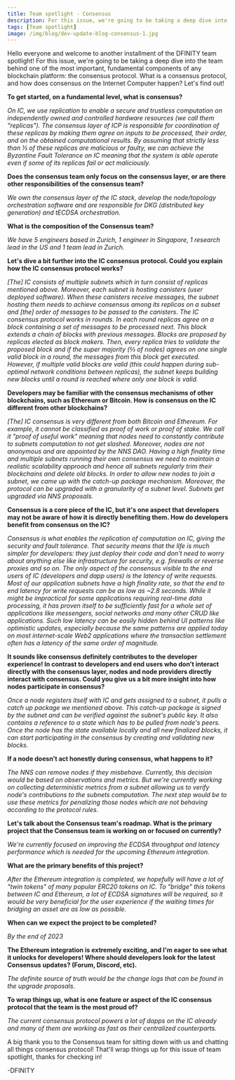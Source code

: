 ```yaml
---
title: Team spotlight - Consensus
description: For this issue, we're going to be taking a deep dive into the team behind one of the most important, fundamental components of any blockchain platform - the consensus protocol.
tags: [Team spotlight]
image: /img/blog/dev-update-blog-consensus-1.jpg
---
```


Hello everyone and welcome to another installment of the DFINITY team spotlight! For this issue, we're going to be taking a deep dive into the team behind one of the most important, fundamental components of any blockchain platform: the consensus protocol. What is a consensus protocol, and how does consensus on the Internet Computer happen? Let's find out!

**To get started, on a fundamental level, what is consensus?**

*On IC, we use replication to enable a secure and trustless computation on independently owned and controlled hardware resources (we call them "replicas"). The consensus layer of ICP is responsible for coordination of these replicas by making them agree on inputs to be processed, their order, and on the obtained computational results. By assuming that strictly less than ⅓ of these replicas are malicious or faulty, we can achieve the Byzantine Fault Tolerance on IC meaning that the system is able operate even if some of its replicas fail or act maliciously.*

**Does the consensus team only focus on the consensus layer, or are there other responsibilities of the consensus team?**

*We own the consensus layer of the IC stack, develop the node/topology orchestration software and are responsible for DKG (distributed key generation) and tECDSA orchestration.*

**What is the composition of the Consensus team?**

*We have 5 engineers based in Zurich, 1 engineer in Singapore, 1 research lead in the US and 1 team lead in Zurich.*

**Let's dive a bit further into the IC consensus protocol. Could you explain how the IC consensus protocol works?**

*[The] IC consists of multiple subnets which in turn consist of replicas mentioned above. Moreover, each subnet is hosting canisters (user deployed software). When these canisters receive messages, the subnet hosting them needs to achieve consensus among its replicas on a subset and [the] order of messages to be passed to the canisters. The IC consensus protocol works in rounds. In each round replicas agree on a block containing a set of messages to be processed next. This block extends a chain of blocks with previous messages. Blocks are proposed by replicas elected as block makers. Then, every replica tries to validate the proposed block and if the super majority (⅔ of nodes) agrees on one single valid block in a round, the messages from this block get executed. However, if multiple valid blocks are valid (this could happen during sub-optimal network conditions between replicas), the subnet keeps building new blocks until a round is reached where only one block is valid.*

**Developers may be familiar with the consensus mechanisms of other blockchains, such as Ethereum or Bitcoin. How is consensus on the IC different from other blockchains?**

*[The] IC consensus is very different from both Bitcoin and Ethereum. For example, it cannot be classified as proof of work or proof of stake. We call it "proof of useful work" meaning that nodes need to constantly contribute to subnets computation to not get slashed. Moreover, nodes are not anonymous and are appointed by the NNS DAO. Having a high finality time and multiple subnets running their own consensus we need to maintain a realistic scalability approach and hence all subnets regularly trim their blockchains and delete old blocks. In order to allow new nodes to join a subnet, we came up with the catch-up package mechanism. Moreover, the protocol can be upgraded with a granularity of a subnet level. Subnets get upgraded via NNS proposals.*

**Consensus is a core piece of the IC, but it's one aspect that developers may not be aware of how it is directly benefiting them. How do developers benefit from consensus on the IC?**

*Consensus is what enables the replication of computation on IC, giving the security and fault tolerance. That security means that the life is much simpler for developers: they just deploy their code and don't need to worry about anything else like infrastructure for security, e.g. firewalls or reverse proxies and so on. The only aspect of the consensus visible to the end users of IC (developers and dapp users) is the latency of write requests. Most of our application subnets have a high finality rate, so that the end to end latency for write requests can be as low as ~2.8 seconds. While it might be impractical for some applications requiring real-time data processing, it has proven itself to be sufficiently fast for a whole set of applications like messengers, social networks and many other CRUD like applications. Such low latency can be easily hidden behind UI patterns like optimistic updates, especially because the same patterns are applied today on most internet-scale Web2 applications where the transaction settlement often has a latency of the same order of magnitude.*

**It sounds like consensus definitely contributes to the developer experience! In contrast to developers and end users who don't interact directly with the consensus layer, nodes and node providers directly interact with consensus. Could you give us a bit more insight into how nodes participate in consensus?**

*Once a node registers itself with IC and gets assigned to a subnet, it pulls a catch up package we mentioned above. This catch-up package is signed by the subnet and can be verified against the subnet's public key. It also contains a reference to a state which has to be pulled from node's peers. Once the node has the state available locally and all new finalized blocks, it can start participating in the consensus by creating and validating new blocks.*

**If a node doesn’t act honestly during consensus, what happens to it?**

*The NNS can remove nodes if they misbehave. Currently, this decision would be based on observations and metrics. But we're currently working on collecting deterministic metrics from a subnet allowing us to verify node's contributions to the subnets computation. The next step would be to use these metrics for penalizing those nodes which are not behaving according to the protocol rules.*

**Let's talk about the Consensus team's roadmap. What is the primary project that the Consensus team is working on or focused on currently?**

*We're currently focused on improving the ECDSA throughput and latency performance which is needed for the upcoming Ethereum integration.*

**What are the primary benefits of this project?**

*After the Ethereum integration is completed, we hopefully will have a lot of "twin tokens" of many popular ERC20 tokens on IC. To "bridge" this tokens between IC and Ethereum, a lot of ECDSA signatures will be required, so it would be very beneficial for the user experience if the waiting times for bridging an asset are as low as possible.*

**When can we expect the project to be completed?**

*By the end of 2023*

**The Ethereum integration is extremely exciting, and I'm eager to see what it unlocks for developers! Where should developers look for the latest Consensus updates? (Forum, Discord, etc).**

*The definite source of truth would be the change logs that can be found in the upgrade proposals.*

**To wrap things up, what is one feature or aspect of the IC consensus protocol that the team is the most proud of?**

*The current consensus protocol powers a lot of dapps on the IC already and many of them are working as fast as their centralized counterparts.*

A big thank you to the Consensus team for sitting down with us and chatting all things consensus protocol! That'll wrap things up for this issue of team spotlight, thanks for checking in!

-DFINITY
